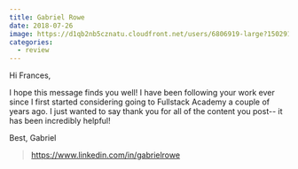 ```yaml
---
title: Gabriel Rowe
date: 2018-07-26
image: https://d1qb2nb5cznatu.cloudfront.net/users/6806919-large?1502918129
categories:
  - review
---
```


Hi Frances,

I hope this message finds you well! I have been following your work ever since I first started considering going to Fullstack Academy a couple of years ago. I just wanted to say thank you for all of the content you post-- it has been incredibly helpful!

Best,
Gabriel

> https://www.linkedin.com/in/gabrielrowe
